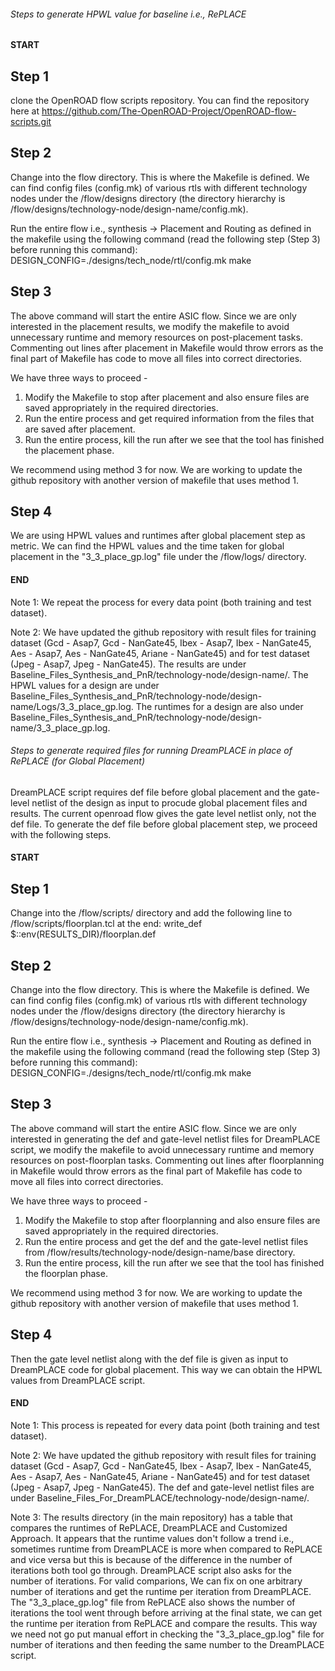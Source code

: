 
###### Steps to generate HPWL value for baseline i.e., RePLACE ######

#### START ####

## Step 1 ##

clone the OpenROAD flow scripts repository. You can find the repository here at https://github.com/The-OpenROAD-Project/OpenROAD-flow-scripts.git

## Step 2 ##

Change into the flow directory. This is where the Makefile is defined. We can find config files (config.mk) of various rtls with different technology nodes under the /flow/designs directory (the directory hierarchy is /flow/designs/technology-node/design-name/config.mk).

Run the entire flow i.e., synthesis -> Placement and Routing as defined in the makefile using the following command (read the following step (Step 3) before running this command):
DESIGN_CONFIG=./designs/tech_node/rtl/config.mk make

## Step 3 ##

The above command will start the entire ASIC flow. Since we are only interested in the placement results, we modify the makefile to avoid unnecessary runtime and memory resources on post-placement tasks. Commenting  out lines after placement in Makefile would throw errors as the final part of Makefile has code to move all files into correct directories.

We have three ways to proceed -
  1. Modify the Makefile to stop after placement and also ensure files are saved appropriately in the required directories.
  2. Run the entire process and get required information from the files that are saved after placement.
  3. Run the entire process, kill the run after we see that the tool has finished the placement phase.

We recommend using method 3 for now. We are working to update the github repository with another version of makefile that uses method 1.

## Step 4 ##

We are using HPWL values and runtimes after global placement step as metric. We can find the HPWL values and the time taken for global placement in the "3_3_place_gp.log" file under the /flow/logs/ directory.

#### END ####

Note 1: We repeat the process for every data point (both training and test dataset).

Note 2: We have updated the github repository with result files for training dataset (Gcd - Asap7, Gcd - NanGate45, Ibex - Asap7, Ibex - NanGate45, Aes - Asap7, Aes - NanGate45, Ariane - NanGate45) and for test dataset (Jpeg - Asap7, Jpeg - NanGate45). The results are under Baseline_Files_Synthesis_and_PnR/technology-node/design-name/. The HPWL values for a design are under Baseline_Files_Synthesis_and_PnR/technology-node/design-name/Logs/3_3_place_gp.log. The runtimes for a design are also under Baseline_Files_Synthesis_and_PnR/technology-node/design-name/3_3_place_gp.log.

###### Steps to generate required files for running DreamPLACE in place of RePLACE (for Global Placement) ######

DreamPLACE script requires def file before global placement and the gate-level netlist of the design as input to procude global placement files and results. The current openroad flow gives the gate level netlist only, not the def file. To generate the def file before global placement step, we proceed with the following steps.

#### START ####

## Step 1 ##

Change into the /flow/scripts/ directory and add the following line to /flow/scripts/floorplan.tcl at the end: write_def $::env(RESULTS_DIR)/floorplan.def

## Step 2 ##

Change into the flow directory. This is where the Makefile is defined. We can find config files (config.mk) of various rtls with different technology nodes under the /flow/designs directory (the directory hierarchy is /flow/designs/technology-node/design-name/config.mk).

Run the entire flow i.e., synthesis -> Placement and Routing as defined in the makefile using the following command (read the following step (Step 3) before running this command):
DESIGN_CONFIG=./designs/tech_node/rtl/config.mk make

## Step 3 ##

The above command will start the entire ASIC flow. Since we are only interested in generating the def and gate-level netlist files for DreamPLACE script, we modify the makefile to avoid unnecessary runtime and memory resources on post-floorplan tasks. Commenting  out lines after floorplanning in Makefile would throw errors as the final part of Makefile has code to move all files into correct directories.

We have three ways to proceed -
  1. Modify the Makefile to stop after floorplanning and also ensure files are saved appropriately in the required directories.
  2. Run the entire process and get the def and the gate-level netlist files from /flow/results/technology-node/design-name/base directory.
  3. Run the entire process, kill the run after we see that the tool has finished the floorplan phase.

We recommend using method 3 for now. We are working to update the github repository with another version of makefile that uses method 1.

## Step 4 ##

Then the gate level netlist along with the def file is given as input to DreamPLACE code for global placement. This way we can obtain the HPWL values from DreamPLACE script. 

#### END ####

Note 1: This process is repeated for every data point (both training and test dataset).

Note 2: We have updated the github repository with result files for training dataset (Gcd - Asap7, Gcd - NanGate45, Ibex - Asap7, Ibex - NanGate45, Aes - Asap7, Aes - NanGate45, Ariane - NanGate45) and for test dataset (Jpeg - Asap7, Jpeg - NanGate45). The def and gate-level netlist files are under Baseline_Files_For_DreamPLACE/technology-node/design-name/.

Note 3: The results directory (in the main repository) has a table that compares the runtimes of RePLACE, DreamPLACE and Customized Approach. It appears that the runtime values don't follow a trend i.e., sometimes runtime from DreamPLACE is more when compared to RePLACE and vice versa but this is because of the difference in the number of iterations both tool go through. DreamPLACE script also asks for the number of iterations. For valid comparions, We can fix on one arbitrary number of iterations and get the runtime per iteration from DreamPLACE. The "3_3_place_gp.log" file from RePLACE also shows the number of iterations the tool went through before arriving at the final state, we can get the runtime per iteration from RePLACE and compare the results. This way we need not go put manual effort in checking the "3_3_place_gp.log" file for number of iterations and then feeding the same number to the DreamPLACE script.
